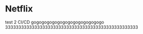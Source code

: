 # Netflix
test 2 CI/CD 
gogogogogogogogogogogogogogo
33333333333333333333333333333333333333333333333333
